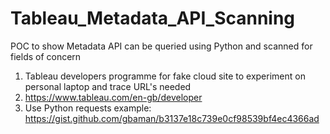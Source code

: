 # Tableau_Metadata_API_Scanning
POC to show Metadata API can be queried using Python and scanned for fields of concern


1. Tableau developers programme for fake cloud site to experiment on personal laptop and trace URL's needed
2. https://www.tableau.com/en-gb/developer
3. Use Python requests example: https://gist.github.com/gbaman/b3137e18c739e0cf98539bf4ec4366ad
